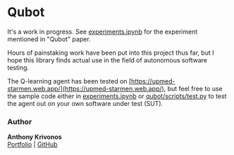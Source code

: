 # Qubot

It's a work in progress. See [experiments.ipynb](experiments.ipynb) for the experiment
mentioned in "Qubot" paper.

Hours of painstaking work have been put into this project thus far, but I hope this
library finds actual use in the field of autonomous software testing.

The Q-learning agent has been tested on [https://upmed-starmen.web.app/](https://upmed-starmen.web.app/),
but feel free to use the sample code either in [experiments.ipynb](experiments.ipynb) or [qubot/scripts/test.py](./qubot/scripts/test.py)
to test the agent out on your own software under test (SUT).

### Author

<b>Anthony Krivonos</b> <br/>
[Portfolio](https://anthonykrivonos.com) | [GitHub](https://github.com/anthonykrivonos)
